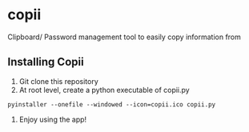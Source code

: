 # copii

Clipboard/ Password management tool to easily copy information from

## Installing Copii
1. Git clone this repository
1. At root level, create a python executable of copii.py
```
pyinstaller --onefile --windowed --icon=copii.ico copii.py
```
1. Enjoy using the app!